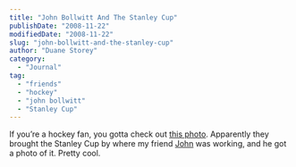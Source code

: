 ```yaml
---
title: "John Bollwitt And The Stanley Cup"
publishDate: "2008-11-22"
modifiedDate: "2008-11-22"
slug: "john-bollwitt-and-the-stanley-cup"
author: "Duane Storey"
category:
  - "Journal"
tag:
  - "friends"
  - "hockey"
  - "john bollwitt"
  - "Stanley Cup"
---
```


If you’re a hockey fan, you gotta check out [this photo](http://www.flickr.com/photos/audihertz/3049630640/). Apparently they brought the Stanley Cup by where my friend [John](http://www.johnbollwitt.com) was working, and he got a photo of it. Pretty cool.